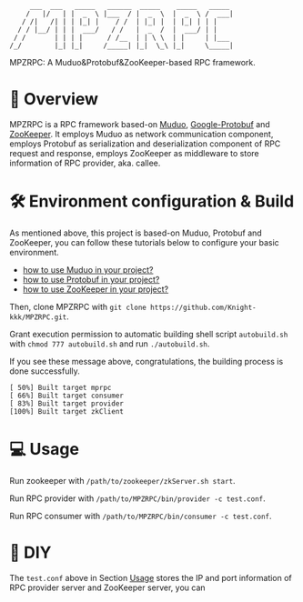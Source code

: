          ___  ___   _____   ______  _____    _____   _____  
        /   |/   | |  _  \ |___  / |  _  \  |  _  \ /  ___| 
       / /|   /| | | |_| |    / /  | |_| |  | |_| | | |     
      / / |__/ | | |  ___/   / /   |  _  /  |  ___/ | |     
     / /       | | | |      / /__  | | \ \  | |     | |___  
    /_/        |_| |_|     /_____| |_|  \_\ |_|     \_____| 

MPZRPC: A Muduo&Protobuf&ZooKeeper-based RPC framework.

# 📑 Overview
MPZRPC is a RPC framework based-on [Muduo](https://github.com/chenshuo/muduo.git), [Google-Protobuf](https://github.com/protocolbuffers/protobuf.git) and [ZooKeeper](https://github.com/apache/zookeeper.git). It employs Muduo as network communication component, employs Protobuf as serialization and deserialization component of RPC request and response, employs ZooKeeper as middleware to store information of RPC provider, aka. callee. 

# 🛠️ Environment configuration & Build
As mentioned above, this project is based-on Muduo, Protobuf and ZooKeeper, you can follow these tutorials below to configure your basic environment.
- [how to use Muduo in your project?](https://github.com/chenshuo/muduo-tutorial.git)
- [how to use Protobuf in your project?](https://github.com/protocolbuffers/protobuf.git)
- [how to use ZooKeeper in your project?](https://github.com/apache/zookeeper.git)

Then, clone MPZRPC with `git clone https://github.com/Knight-kkk/MPZRPC.git`.

Grant execution permission to automatic building shell script `autobuild.sh` with `chmod 777 autobuild.sh` and run `./autobuild.sh`.

If you see these message above, congratulations, the building process is done successfully.
```
[ 50%] Built target mprpc
[ 66%] Built target consumer
[ 83%] Built target provider
[100%] Built target zkClient
```

# 💻 Usage
 Run zookeeper with `/path/to/zookeeper/zkServer.sh start`.
 
 Run RPC provider with `/path/to/MPZRPC/bin/provider -c test.conf`.
 
 Run RPC consumer with `/path/to/MPZRPC/bin/consumer -c test.conf`.

# 🔨 DIY
The `test.conf` above in Section [Usage](#Usage) stores the IP and port information of RPC provider server and ZooKeeper server, you can 




